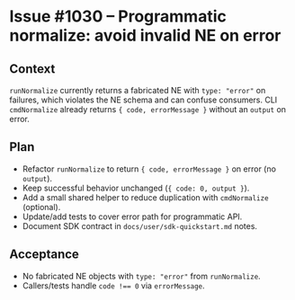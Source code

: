 # Issue #1030 – Programmatic normalize: avoid invalid NE on error

## Context

`runNormalize` currently returns a fabricated NE with `type: "error"` on failures, which violates the NE schema and can confuse consumers. CLI `cmdNormalize` already returns `{ code, errorMessage }` without an `output` on error.

## Plan

- Refactor `runNormalize` to return `{ code, errorMessage }` on error (no `output`).
- Keep successful behavior unchanged (`{ code: 0, output }`).
- Add a small shared helper to reduce duplication with `cmdNormalize` (optional).
- Update/add tests to cover error path for programmatic API.
- Document SDK contract in `docs/user/sdk-quickstart.md` notes.

## Acceptance

- No fabricated NE objects with `type: "error"` from `runNormalize`.
- Callers/tests handle `code !== 0` via `errorMessage`.
